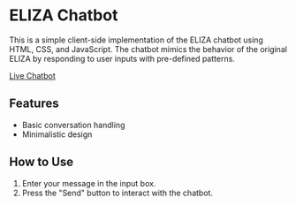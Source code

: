 # ELIZA Chatbot

This is a simple client-side implementation of the ELIZA chatbot using HTML, CSS, and JavaScript. The chatbot mimics the behavior of the original ELIZA by responding to user inputs with pre-defined patterns.

[Live Chatbot](https://davidoc23.github.io/Emerging_Technologies/)

## Features
- Basic conversation handling
- Minimalistic design

## How to Use
1. Enter your message in the input box.
2. Press the "Send" button to interact with the chatbot.
